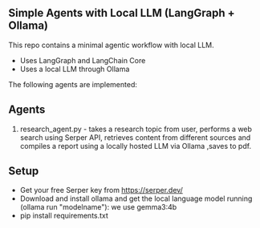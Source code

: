## Simple Agents with Local LLM (LangGraph + Ollama)

This repo contains a minimal agentic workflow with local LLM. 

- Uses LangGraph and LangChain Core
- Uses a local LLM through Ollama

The following agents are implemented: 

## Agents
1. research_agent.py - takes a research topic from user, performs a web search using Serper API, retrieves content from different sources and compiles a report using a locally hosted LLM via Ollama ,saves to pdf.

## Setup

- Get your free Serper key from https://serper.dev/
- Download and install ollama and get the local language model running (ollama run "modelname"): we use gemma3:4b
- pip install requirements.txt


